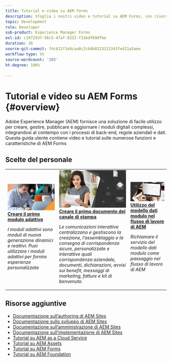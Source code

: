 ```yaml
---
title: Tutorial e video su AEM Forms
description: Sfoglia i nostri video e tutorial su AEM Forms, con risorse e documentazione per rispondere alle tue domande.
topic: Development
role: Developer
sub-product: Experience Manager Forms
exl-id: c1972937-56c5-47af-9232-f31bdf69dfbe
duration: 36
source-git-commit: f4c621f3a9caa8c2c64b8323312343fe421a5aee
workflow-type: ht
source-wordcount: '203'
ht-degree: 100%

---
```


# Tutorial e video su AEM Forms {#overview}

Adobe Experience Manager (AEM) fornisce una soluzione di facile utilizzo per creare, gestire, pubblicare e aggiornare i moduli digitali complessi, integrandosi al contempo con i processi di back-end, regole aziendali e dati. Questa guida utente contiene video e tutorial sulle numerose funzioni e caratteristiche di AEM Forms


<div id="recs-overview-body-1"></div>
<div id="recs-overview-body-2"></div>
<div id="recs-overview-body-3"></div>
<div id="recs-overview-body-4"></div>
<div id="recs-overview-body-5"></div>
<div id="recs-overview-body-6"></div>

<div id="staff-picks-section">

## Scelte del personale

<table>
<tr>
  <td>
    <a href="./creating-your-first-adaptive-form/introduction-and-setup.md">
      <img alt="Creare il primo modulo adattivo" src="./assets/afhero.png" />
    </a>
    <div>
      <a href="./creating-your-first-adaptive-form/introduction-and-setup.md">
    <strong>Creare il primo modulo adattivo</strong>
    </a>
    </div>
    <p>
    <em>I moduli adattivi sono moduli di nuova generazione dinamici e reattivi. Puoi utilizzare i moduli adattivi per fornire esperienze personalizzate</em>
    <p>
  </td>
   <td>
    <a href="./ic-print-channel-tutorial/introduction.md">
      <img alt="Creare il primo documento del canale di stampa" src="./assets/correspondence-management1.png" />
    </a>
    <div>
      <a href="./ic-print-channel-tutorial/introduction.md">
    <strong>Creare il primo documento del canale di stampa</strong>
    </a>
    </div>
    <p>
    <em>Le comunicazioni interattive centralizzano e gestiscono la creazione, l’assemblaggio e la consegna di corrispondenze sicure, personalizzate e interattive quali corrispondenza aziendale, documenti, dichiarazioni, avvisi sui benefit, messaggi di marketing, fatture e kit di benvenuto. </em>
    <p>
  </td>
  <td>
    <a href="./adaptive-forms/form-data-model-service-as-step-in-workflow-video-use.md">
      <img alt="Utilizzo del modello dati modulo nel flusso di lavoro di AEM" src="./assets/fdmlogo.png" />
    </a>
    <div>
      <a href="./adaptive-forms/form-data-model-service-as-step-in-workflow-video-use.md">
    <strong>Utilizzo del modello dati modulo nel flusso di lavoro di AEM</strong>
    </a>
    </div>
    <p>
    <em>Richiamare il servizio del modello dati modulo come passaggio nel flusso di lavoro di AEM</em>
    <p>
  </td>
</tr>
</table>

</div>


## Risorse aggiuntive

* [Documentazione sull’authoring di AEM Sites](https://experienceleague.adobe.com/it/docs/experience-manager-65/content/sites/authoring/essentials/first-steps)
* [Documentazione sullo sviluppo di AEM Sites](https://experienceleague.adobe.com/it/docs/experience-manager-65/content/implementing/developing/introduction/getting-started)
* [Documentazione sull’amministrazione di AEM Sites](https://experienceleague.adobe.com/it/docs/experience-manager-65/content/sites/administering/home)
* [Documentazione sull’implementazione di AEM Sites](https://experienceleague.adobe.com/it/docs/experience-manager-65/content/implementing/deploying/introduction/platform)
* [Tutorial su AEM as a Cloud Service](/help/cloud-service/overview.md)
* [Tutorial su AEM Assets](/help/assets/overview.md)
* [Tutorial su AEM Forms](/help/forms/overview.md)
* [Tutorial su AEM Foundation](/help/foundation/overview.md)

